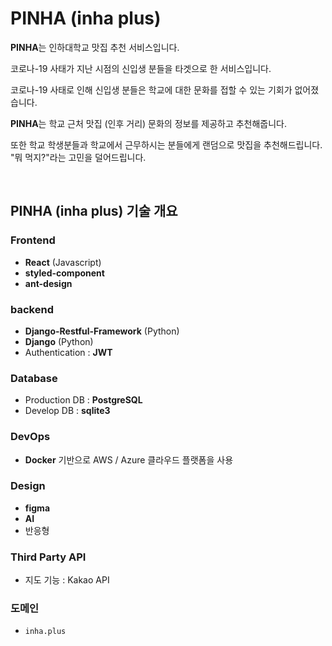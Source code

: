 # PINHA (inha plus)

**PINHA**는 인하대학교 맛집 추천 서비스입니다.

코로나-19 사태가 지난 시점의 신입생 분들을 타겟으로 한 서비스입니다.

코로나-19 사태로 인해 신입생 분들은 학교에 대한 문화를 접할 수 있는 기회가 없어졌습니다.

**PINHA**는 학교 근처 맛집 (인후 거리) 문화의 정보를 제공하고 추천해줍니다.

또한 학교 학생분들과 학교에서 근무하시는 분들에게 랜덤으로 맛집을 추천해드립니다. "뭐 먹지?"라는 고민을 덜어드립니다.

<br>

## PINHA (inha plus) 기술 개요

### Frontend

- <b>React</b> (Javascript)
- <b>styled-component</b>
- <b>ant-design</b>

### backend

- **Django-Restful-Framework** (Python)
- **Django** (Python)
- Authentication : **JWT**

### Database

- Production DB : **PostgreSQL**
- Develop DB : **sqlite3**

### DevOps

- **Docker** 기반으로 AWS / Azure 클라우드 플랫폼을 사용

### Design

- **figma**
- **AI**
- 반응형

### Third Party API

- 지도 기능 : Kakao API

### 도메인

- `inha.plus`

